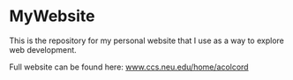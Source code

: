 MyWebsite
=================

This is the repository for my personal website that I use as a way to explore web development.

Full website can be found here: www.ccs.neu.edu/home/acolcord